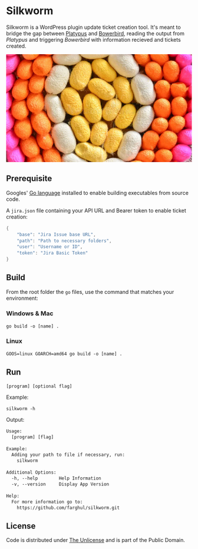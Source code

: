 # Silkworm

Silkworm is a WordPress plugin update ticket creation tool. It's meant to bridge the gap between [Platypus](https://github.com/farghul/platypus.git) and [Bowerbird](https://github.com/farghul/bowerbird.git), reading the output from *Platypus* and triggering *Bowerbird* with information recieved and tickets created.

![Silkworm](cocoons.webp)

## Prerequisite

Googles' [Go language](https://go.dev) installed to enable building executables from source code.

A `jira.json` file containing your API URL and Bearer token to enable ticket creation:

``` go
{
    "base": "Jira Issue base URL",
    "path": "Path to necessary folders",
    "user": "Username or ID",
    "token": "Jira Basic Token"
}
```

## Build

From the root folder the `go` files, use the command that matches your environment:

### Windows & Mac

``` console
go build -o [name] .
```

### Linux

``` console
GOOS=linux GOARCH=amd64 go build -o [name] .
```

## Run

``` console
[program] [optional flag]
```

Example:

``` console
silkworm -h
```

Output:

``` console
Usage:
  [program] [flag]

Example:
  Adding your path to file if necessary, run:
    silkworm

Additional Options:
  -h, --help 		Help Information
  -v, --version 	Display App Version

Help:
  For more information go to:
    https://github.com/farghul/silkworm.git
```

## License

Code is distributed under [The Unlicense](https://github.com/farghul/silkworm/blob/main/LICENSE.md) and is part of the Public Domain.
